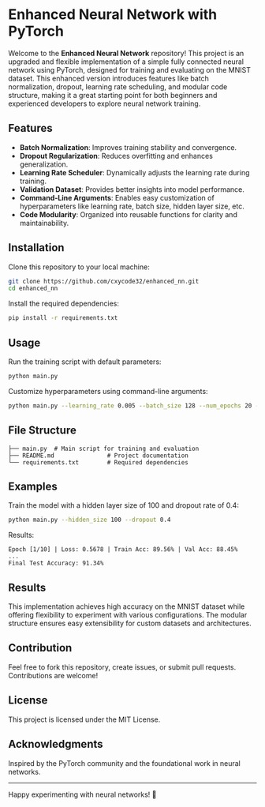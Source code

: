 # Enhanced Neural Network with PyTorch

Welcome to the **Enhanced Neural Network** repository! This project is an upgraded and flexible implementation of a simple fully connected neural network using PyTorch, designed for training and evaluating on the MNIST dataset. This enhanced version introduces features like batch normalization, dropout, learning rate scheduling, and modular code structure, making it a great starting point for both beginners and experienced developers to explore neural network training.

## Features
- **Batch Normalization**: Improves training stability and convergence.
- **Dropout Regularization**: Reduces overfitting and enhances generalization.
- **Learning Rate Scheduler**: Dynamically adjusts the learning rate during training.
- **Validation Dataset**: Provides better insights into model performance.
- **Command-Line Arguments**: Enables easy customization of hyperparameters like learning rate, batch size, hidden layer size, etc.
- **Code Modularity**: Organized into reusable functions for clarity and maintainability.

## Installation
Clone this repository to your local machine:
```bash
git clone https://github.com/cxycode32/enhanced_nn.git
cd enhanced_nn
```

Install the required dependencies:
```bash
pip install -r requirements.txt
```

## Usage
Run the training script with default parameters:
```bash
python main.py
```

Customize hyperparameters using command-line arguments:
```bash
python main.py --learning_rate 0.005 --batch_size 128 --num_epochs 20 --hidden_size 100 --dropout 0.3
```

## File Structure
```
├── main.py  # Main script for training and evaluation
├── README.md               # Project documentation
└── requirements.txt        # Required dependencies
```

## Examples
Train the model with a hidden layer size of 100 and dropout rate of 0.4:
```bash
python main.py --hidden_size 100 --dropout 0.4
```

Results:
```
Epoch [1/10] | Loss: 0.5678 | Train Acc: 89.56% | Val Acc: 88.45%
...
Final Test Accuracy: 91.34%
```

## Results
This implementation achieves high accuracy on the MNIST dataset while offering flexibility to experiment with various configurations. The modular structure ensures easy extensibility for custom datasets and architectures.

## Contribution
Feel free to fork this repository, create issues, or submit pull requests. Contributions are welcome!

## License
This project is licensed under the MIT License.

## Acknowledgments
Inspired by the PyTorch community and the foundational work in neural networks.

---

Happy experimenting with neural networks! 🎉
